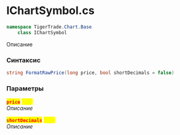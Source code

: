 
# IChartSymbol.cs
```csharp
namespace TigerTrade.Chart.Base  
    class IChartSymbol
```

Описание

### Синтаксис
```csharp
string FormatRawPrice(long price, bool shortDecimals = false)
```

### Параметры  
<mark style="color:red;">**`price`**</mark> <mark style="color:yellow;">`long`</mark>  
 *Описание*  
  
<mark style="color:red;">**`shortDecimals`**</mark> <mark style="color:yellow;">`bool`</mark>  
 *Описание*  
  

                    
                    